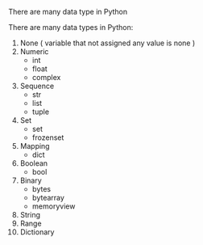 There are many data type in Python 

There are many data types in Python:

1. None ( variable that not assigned any value is none )
2. Numeric
   - int
   - float
   - complex
3. Sequence
   - str
   - list
   - tuple
4. Set
   - set
   - frozenset
5. Mapping
   - dict
6. Boolean
   - bool
7. Binary
   - bytes
   - bytearray
   - memoryview
8. String 
9. Range 
10. Dictionary 
